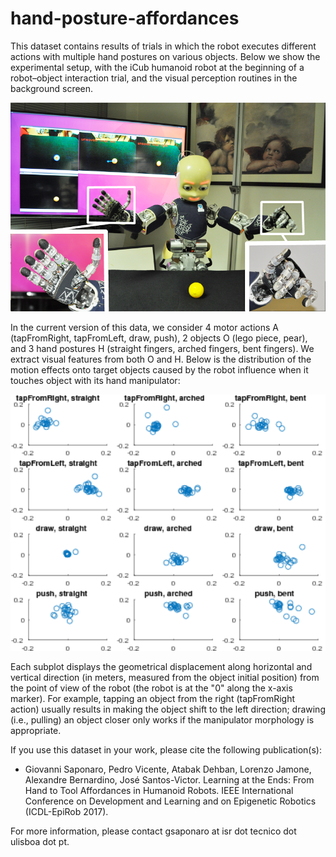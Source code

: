 # hand-posture-affordances

This dataset contains results of trials in which the robot executes different actions with multiple hand postures on various objects. Below we show the experimental setup, with the iCub humanoid robot at the beginning of a robot–object interaction trial, and the visual perception routines in the background screen.

<img src="misc/icub_with_different_hands-smaller2_lighter.png" alt="Experimental setup." style="width: 800px;"/>

In the current version of this data, we consider 4 motor actions A (tapFromRight, tapFromLeft, draw, push), 2 objects O (lego piece, pear), and 3 hand postures H (straight fingers, arched fingers, bent fingers). We extract visual features from both O and H. Below is the distribution of the motion effects onto target objects caused by the robot influence when it touches object with its hand manipulator:

<img src="misc/all_hand_effects_2obj.png" alt="Distribution of effects." style="width: 800px;"/>

Each subplot displays the geometrical displacement along horizontal and vertical direction (in meters, measured from the object initial position) from the point of view of the robot (the robot is at the "0" along the x-axis marker). For example, tapping an object from the right (tapFromRight action) usually results in making the object shift to the left direction; drawing (i.e., pulling) an object closer only works if the manipulator morphology is appropriate.

If you use this dataset in your work, please cite the following publication(s):

* Giovanni Saponaro, Pedro Vicente, Atabak Dehban, Lorenzo Jamone, Alexandre Bernardino, José Santos-Victor. Learning at the Ends: From Hand to Tool Affordances in Humanoid Robots. IEEE International Conference on Development and Learning and on Epigenetic Robotics (ICDL-EpiRob 2017).

For more information, please contact gsaponaro at isr dot tecnico dot ulisboa dot pt.
